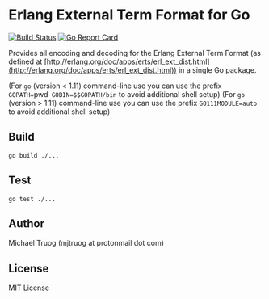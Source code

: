 Erlang External Term Format for Go
==================================

[![Build Status](https://app.travis-ci.com/okeuday/erlang_go.svg?branch=master)](https://app.travis-ci.com/okeuday/erlang_go) [![Go Report Card](https://goreportcard.com/badge/github.com/okeuday/erlang_go?maxAge=3600)](https://goreportcard.com/report/github.com/okeuday/erlang_go)

Provides all encoding and decoding for the Erlang External Term Format
(as defined at [http://erlang.org/doc/apps/erts/erl_ext_dist.html](http://erlang.org/doc/apps/erts/erl_ext_dist.html))
in a single Go package.

(For `go` (version < 1.11) command-line use you can use the prefix
 `GOPATH=`pwd` GOBIN=$$GOPATH/bin` to avoid additional shell setup)
(For `go` (version > 1.11) command-line use you can use the prefix
 `GO111MODULE=auto` to avoid additional shell setup)

Build
-----

    go build ./...

Test
----

    go test ./...

Author
------

Michael Truog (mjtruog at protonmail dot com)

License
-------

MIT License


